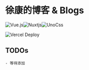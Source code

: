 # 徐康的博客 & Blogs

![Vue.js](https://img.shields.io/badge/vuejs-%2335495e.svg?style=for-the-badge&logo=vuedotjs&logoColor=%234FC08D)![Nuxtjs](https://img.shields.io/badge/Nuxt-002E3B?style=for-the-badge&logo=nuxtdotjs&logoColor=#00DC82)![UnoCss](https://img.shields.io/badge/unocss-%2338B2AC.svg?style=for-the-badge&logo=unocss&logoColor=white)

![Vercel Deploy](https://deploy-badge.vercel.app/vercel/konkamon?style=for-the-badge)

## TODOs

    - 等待添加
